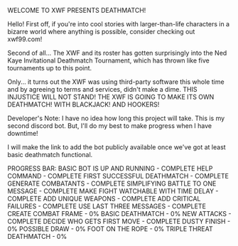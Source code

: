 WELCOME TO XWF PRESENTS DEATHMATCH!

Hello! First off, if you're into cool stories with larger-than-life characters in a bizarre world where anything is possible, consider checking out xwf99.com!

Second of all... The XWF and its roster has gotten surprisingly into the Ned Kaye Invitational Deathmatch Tournament, which has thrown like five tournaments up to this point.

Only... it turns out the XWF was using third-party software this whole time and by agreeing to terms and services, didn't make a dime. THIS INJUSTICE WILL NOT STAND! THE XWF IS GOING TO MAKE ITS OWN DEATHMATCH! WITH BLACKJACK! AND HOOKERS!

Developer's Note:
I have no idea how long this project will take. This is my second discord bot. But, I'll do my best to make progress when I have downtime!

I will make the link to add the bot publicly available once we've got at least basic deathmatch functional.

PROGRESS BAR:
BASIC BOT IS UP AND RUNNING - COMPLETE
HELP COMMAND - COMPLETE
FIRST SUCCESSFUL DEATHMATCH - COMPLETE
GENERATE COMBATANTS - COMPLETE
SIMPLIFYING BATTLE TO ONE MESSAGE - COMPLETE
MAKE FIGHT WATCHABLE WITH TIME DELAY - COMPLETE
ADD UNIQUE WEAPONS - COMPLETE
ADD CRITICAL FAILURES - COMPLETE
USE LAST THREE MESSAGES - COMPLETE
CREATE COMBAT FRAME - 0%
BASIC DEATHMATCH - 0%
NEW ATTACKS - COMPLETE
DECIDE WHO GETS FIRST MOVE - COMPLETE
DUSTY FINISH - 0%
POSSIBLE DRAW - 0%
FOOT ON THE ROPE - 0%
TRIPLE THREAT DEATHMATCH - 0%